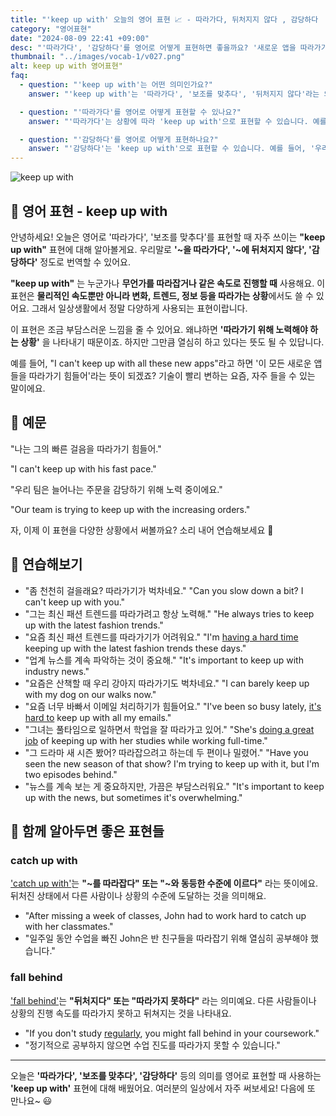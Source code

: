 ```yaml
---
title: "'keep up with' 오늘의 영어 표현 📈 - 따라가다, 뒤처지지 않다 , 감당하다  영어로"
category: "영어표현"
date: "2024-08-09 22:41 +09:00"
desc: "'따라가다', '감당하다'를 영어로 어떻게 표현하면 좋을까요? '새로운 앱을 따라가기 힘들어요', '늘어나는 주문을 감당하기 어려워요' 등을 영어로 표현하는 법을 배워봅시다. 다양한 예문을 통해서 연습하고 본인의 표현으로 만들어 보세요."
thumbnail: "../images/vocab-1/v027.png"
alt: keep up with 영어표현"
faq:
  - question: "'keep up with'는 어떤 의미인가요?"
    answer: "'keep up with'는 '따라가다', '보조를 맞추다', '뒤처지지 않다'라는 의미입니다. 누군가나 무언가를 따라잡거나 같은 속도로 진행할 때 사용합니다. 예를 들어, 'I can't keep up with all these new apps'는 '이 모든 새로운 앱들을 따라가기 힘들어'라는 뜻입니다."

  - question: "'따라가다'를 영어로 어떻게 표현할 수 있나요?"
    answer: "'따라가다'는 상황에 따라 'keep up with'으로 표현할 수 있습니다. 예를 들어, '그의 빠른 걸음을 따라가기 힘들어'는 'I can't keep up with his fast pace'로 말할 수 있습니다."

  - question: "'감당하다'를 영어로 어떻게 표현하나요?"
    answer: "'감당하다'는 'keep up with'으로 표현할 수 있습니다. 예를 들어, '우리 팀은 늘어나는 주문을 감당하기 위해 노력 중이에요'는 'Our team is trying to keep up with the increasing orders'로 말할 수 있습니다."
---
```


<img src="../images/vocab-1/v027-1.avif" alt="keep up with"/>

## 🌟 영어 표현 - keep up with

안녕하세요! 오늘은 영어로 '따라가다', '보조를 맞추다'를 표현할 때 자주 쓰이는 **"keep up with"** 표현에 대해 알아볼게요. 우리말로 **'~을 따라가다', '~에 뒤처지지 않다', '감당하다'** 정도로 번역할 수 있어요.

**"keep up with"** 는 누군가나 **무언가를 따라잡거나 같은 속도로 진행할 때** 사용해요. 이 표현은 **물리적인 속도뿐만 아니라 변화, 트렌드, 정보 등을 따라가는 상황**에서도 쓸 수 있어요. 그래서 일상생활에서 정말 다양하게 사용되는 표현이랍니다.

이 표현은 조금 부담스러운 느낌을 줄 수 있어요. 왜냐하면 **'따라가기 위해 노력해야 하는 상황'** 을 나타내기 때문이죠. 하지만 그만큼 열심히 하고 있다는 뜻도 될 수 있답니다.

예를 들어, "I can't keep up with all these new apps"라고 하면 '이 모든 새로운 앱들을 따라가기 힘들어'라는 뜻이 되겠죠? 기술이 빨리 변하는 요즘, 자주 들을 수 있는 말이에요.

## 📖 예문

"나는 그의 빠른 걸음을 따라가기 힘들어."

"I can't keep up with his fast pace."

"우리 팀은 늘어나는 주문을 감당하기 위해 노력 중이에요."

"Our team is trying to keep up with the increasing orders."

자, 이제 이 표현을 다양한 상황에서 써볼까요? 소리 내어 연습해보세요 🚀

## 💬 연습해보기

<ul data-interactive-list>
  <li data-interactive-item>
    <span data-toggler>"좀 천천히 걸을래요? 따라가기가 벅차네요."</span>
    <span data-answer>"Can you slow down a bit? I can't keep up with you."</span>
  </li>
  <li data-interactive-item>
    <span data-toggler>"그는 최신 패션 트렌드를 따라가려고 항상 노력해."</span>
    <span data-answer>"He always tries to keep up with the latest fashion trends."</span>
  </li>
  <li data-interactive-item>
    <span data-toggler>"요즘 최신 패션 트렌드를 따라가기가 어려워요."</span>
    <span data-answer>"I'm <a href="/blog/vocab-1/have-a-hard-time-ing/">having a hard time</a> keeping up with the latest fashion trends these days."</span>
  </li>
  <li data-interactive-item>
    <span data-toggler>"업계 뉴스를 계속 파악하는 것이 중요해."</span>
    <span data-answer>"It's important to keep up with industry news."</span>
  </li>
  <li data-interactive-item>
    <span data-toggler>"요즘은 산책할 때 우리 강아지 따라가기도 벅차네요."</span>
    <span data-answer>"I can barely keep up with my dog on our walks now."</span>
  </li>
  <li data-interactive-item>
    <span data-toggler>"요즘 너무 바빠서 이메일 처리하기가 힘들어요."</span>
    <span data-answer>"I've been so busy lately, <a href="/blog/in-english/111.hard-to/">it's hard to</a> keep up with all my emails."</span>
  </li>
  <li data-interactive-item>
    <span data-toggler>"그녀는 풀타임으로 일하면서 학업을 잘 따라가고 있어."</span>
    <span data-answer>"She's <a href="/blog/vocab-1/025.do-a-good-job/">doing a great job</a> of keeping up with her studies while working full-time."</span>
  </li>
  <li data-interactive-item>
    <span data-toggler>"그 드라마 새 시즌 봤어? 따라잡으려고 하는데 두 편이나 밀렸어."</span>
    <span data-answer>"Have you seen the new season of that show? I'm trying to keep up with it, but I'm two episodes behind."</span>
  </li>
  <li data-interactive-item>
    <span data-toggler>"뉴스를 계속 보는 게 중요하지만, 가끔은 부담스러워요."</span>
    <span data-answer>"It's important to keep up with the news, but sometimes it's overwhelming."</span>
  </li>
</ul>

## 🤝 함께 알아두면 좋은 표현들

### catch up with

['catch up with'](/blog/in-english/021.catch-up-on/)는 **"~를 따라잡다" 또는 "~와 동등한 수준에 이르다"** 라는 뜻이에요. 뒤처진 상태에서 다른 사람이나 상황의 수준에 도달하는 것을 의미해요.

- "After missing a week of classes, John had to work hard to catch up with her classmates."
- "일주일 동안 수업을 빠진 John은 반 친구들을 따라잡기 위해 열심히 공부해야 했습니다."

### fall behind

['fall behind'](/blog/in-english/031.fall-behind/)는 **"뒤처지다" 또는 "따라가지 못하다"** 라는 의미예요. 다른 사람들이나 상황의 진행 속도를 따라가지 못하고 뒤쳐지는 것을 나타내요.

- "If you don't study [regularly](/blog/in-english/252.regularly/), you might fall behind in your coursework."
- "정기적으로 공부하지 않으면 수업 진도를 따라가지 못할 수 있습니다."

---

오늘은 **'따라가다', '보조를 맞추다', '감당하다'** 등의 의미를 영어로 표현할 때 사용하는 **'keep up with'** 표현에 대해 배웠어요. 여러분의 일상에서 자주 써보세요! 다음에 또 만나요~ 😃
